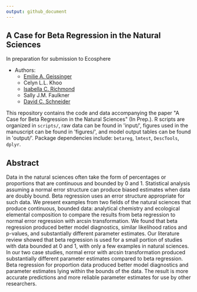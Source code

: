 ```yaml
---
output: github_document
---
```



## A Case for Beta Regression in the Natural Sciences  
In preparation for submission to Ecosphere

* Authors:
    + [Emilie A. Geissinger](https://eageissinger.github.io/)
    + Celyn L.L. Khoo
    + [Isabella C. Richmond](https://github.com/icrichmond)
    + Sally J.M. Faulkner
    + [David C. Schneider](https://www.mun.ca/osc/dschneider/bio.php)
    

This repository contains the code and data accompanying the paper "A Case for Beta Regression in the Natural Sciences" (In Prep.). R scripts are organized in `scripts/`, raw data can be found in 'input/', figures used in the manuscript can be found in 'figures/', and model output tables can be found in 'output/'. Package dependencies include: `betareg`, `lmtest`, `DescTools`, `dplyr`.


    
## Abstract
Data in the natural sciences often take the form of percentages or proportions that are continuous and bounded by 0 and 1. Statistical analysis assuming a normal error structure can produce biased estimates when data are doubly bound. Beta regression uses an error structure appropriate for such data. We present examples from two fields of the natural sciences that produce continuous, bounded data: analytical chemistry and ecological elemental composition to compare the results from beta regression to normal error regression with arcsin transformation. We found that beta regression produced better model diagnostics, similar likelihood ratios and p-values, and substantially different parameter estimates. Our literature review showed that beta regression is used for a small portion of studies with data bounded at 0 and 1, with only a few examples in natural sciences. In our two case studies, normal error with arcsin transformation produced substantially different parameter estimates compared to beta regression. Beta regression for proportion data produced better model diagnostics and parameter estimates lying within the bounds of the data. The result is more accurate predictions and more reliable parameter estimates for use by other researchers. 
